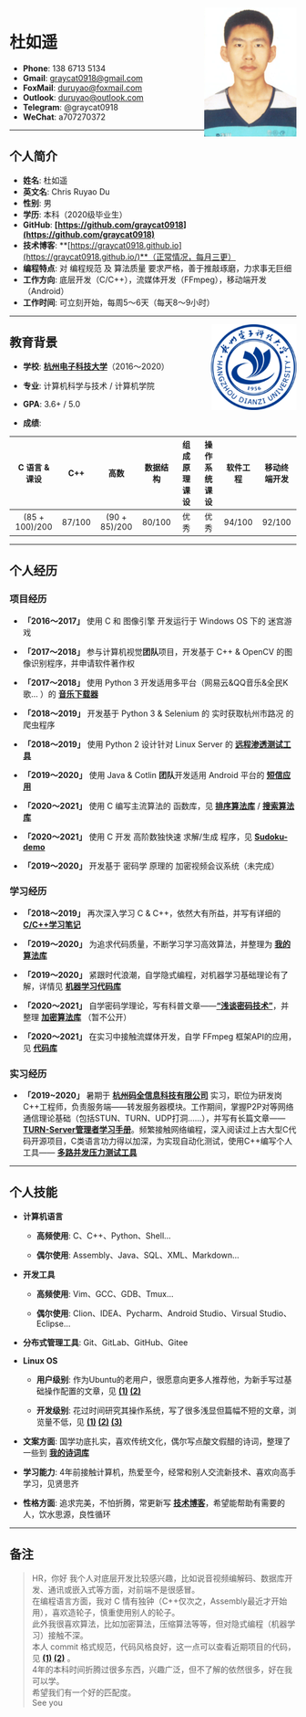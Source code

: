 
<img class="" src='img/dry.png' style='float:right; width:162.4px;height:226.4px'/>

<h1> 杜如遥</h1>

- **Phone**: 138 6713 5134
- **Gmail**: graycat0918@gmail.com
- **FoxMail**: duruyao@foxmail.com
- **Outlook**: duruyao@outlook.com
- **Telegram**: @graycat0918
- **WeChat**: a707270372

---

## 个人简介

- **姓名**: 杜如遥
- **英文名**: Chris Ruyao Du
- **性别**: 男
- **学历**: 本科（2020级毕业生）
- **GitHub**: **[https://github.com/graycat0918](https://github.com/graycat0918)**
- **技术博客**: **[https://graycat0918.github.io](https://graycat0918.github.io/)**（正常情况，每月三更）
- **编程特点**: 对 编程规范 及 算法质量 要求严格，善于推敲琢磨，力求事无巨细
- **工作方向**: 底层开发（C/C++），流媒体开发（FFmpeg），移动端开发（Android）
- **工作时间**: 可立刻开始，每周5～6天（每天8～9小时）

---

<img class="" src='img/hdu.png' style='float:right; width:150px;height:150px'/>

## 教育背景

- **学校**: **[杭州电子科技大学](http://www.hdu.edu.cn/)**（2016～2020）

- **专业**: 计算机科学与技术 / 计算机学院

- **GPA**: 3.6+ / 5.0

- **成绩**:

| C 语言 & 课设 | C++ | 高数 | 数据结构 | 组成原理 课设 | 操作系统 课设 | 软件工程 | 移动终端开发 |
| :---: | :---: | :---: | :---: | :---: | :---: | :---: | :---: |
| (85 + 100)/200 | 87/100 | (90 + 85)/200 | 80/100 | 优秀 | 优秀 | 94/100 | 92/100 |

---

## 个人经历

### 项目经历

- **「2016～2017」** 使用 C 和 图像引擎 开发运行于 Windows OS 下的 迷宫游戏

- **「2017～2018」** 参与计算机视觉**团队**项目，开发基于 C++ & OpenCV 的图像识别程序，并申请软件著作权

- **「2017～2018」** 使用 Python 3 开发适用多平台（网易云&QQ音乐&全民K歌… ）的 **[音乐下载器](https://github.com/graycat0918/get-tool)**

- **「2018～2019」** 开发基于 Python 3 & Selenium 的 实时获取杭州市路况 的 爬虫程序

- **「2018～2019」** 使用 Python 2 设计针对 Linux Server 的 **[远程渗透测试工具](https://github.com/graycat0918/control-tool)**

- **「2019～2020」** 使用 Java & Cotlin **团队**开发适用 Android 平台的 **[短信应用](https://github.com/graycat0918/messages-app)**

- **「2020～2021」** 使用 C 编写主流算法的 函数库，见 **[排序算法库](https://github.com/graycat0918/sort-algo-demo)** / **[搜索算法库](https://github.com/graycat0918/search-algo-demo)**

- **「2020～2021」** 使用 C 开发 高阶数独快速 求解/生成 程序，见 **[Sudoku-demo](https://github.com/graycat0918/sudoku-demo)**

- **「2019～2020」** 开发基于 密码学 原理的 加密视频会议系统（未完成）

### 学习经历

- **「2018～2019」** 再次深入学习 C & C++，依然大有所益，并写有详细的 **[C/C++学习笔记](https://github.com/graycat0918/cxx-learn)**

- **「2019～2020」** 为追求代码质量，不断学习学习高效算法，并整理为 **[我的算法库](https://github.com/graycat0918/algorithm-learn)**

- **「2019～2020」** 紧跟时代浪潮，自学隐式编程，对机器学习基础理论有了解，详情见 **[机器学习代码库](https://github.com/graycat0918/machine-learn)**

- **「2020～2021」** 自学密码学理论，写有科普文章——**[“浅谈密码技术”](https://graycat0918.github.io/2019/12/11/cryptography-1/)**，并整理 **[加密算法库](https://github.com/graycat0918/cryptography-learn)** （暂不公开）

- **「2020～2021」** 在实习中接触流媒体开发，自学 FFmpeg 框架API的应用，见 **[代码库](https://github.com/graycat0918/media-demo)**

### 实习经历

- **「2019~2020」** 暑期于 **[杭州码全信息科技有限公司](http://www.codvision.com/maquan)** 实习，职位为研发岗C++工程师，负责服务端——转发服务器模块。工作期间，掌握P2P对等网络通信理论基础（包括STUN、TURN、UDP打洞......），并写有长篇文章—— **[TURN-Server管理者学习手册](https://github.com/graycat0918/turn-server-learn)**。频繁接触网络编程，深入阅读过上古大型C代码开源项目，C类语言功力得以加深，为实现自动化测试，使用C++编写个人工具—— **[多路并发压力测试工具](https://github.com/graycat0918/turn-server-test-tool)**

---

## 个人技能

- **计算机语言**
    - **高频使用**: C、C++、Python、Shell…

    - **偶尔使用**: Assembly、Java、SQL、XML、Markdown…


- **开发工具**
    - **高频使用**: Vim、GCC、GDB、Tmux...

    - **偶尔使用**: Clion、IDEA、Pycharm、Android Studio、Virsual Studio、Eclipse…

- **分布式管理工具**: Git、GitLab、GitHub、Gitee

- **Linux OS**
    - **用户级别**: 作为Ubuntu的老用户，很愿意向更多人推荐他，为新手写过基础操作配置的文章，见 **[(1)](https://graycat0918.github.io/2018/11/03/linux-base-1/#more) [(2)](https://graycat0918.github.io/2019/09/06/linux-base-2/#more)**

    - **开发级别**: 花过时间研究其操作系统，写了很多浅显但篇幅不短的文章，浏览量不低，见 **[(1)](https://graycat0918.github.io/2018/10/02/compile-kernel/#more) [(2)](https://graycat0918.github.io/2018/10/10/kernel-modules-program/#more) [(3)](https://graycat0918.github.io/2018/10/31/process-management/#more)**

- **文案方面**: 国学功底扎实，喜欢传统文化，偶尔写点酸文假醋的诗词，整理了一些到 **[我的诗词库](https://github.com/graycat0918/my-poem)**

- **学习能力**: 4年前接触计算机，热爱至今，经常和别人交流新技术、喜欢向高手学习，见贤思齐

- **性格方面**: 追求完美，不怕折腾，常更新写 **[技术博客](https://graycat0918.github.io/)**，希望能帮助有需要的人，饮水思源，良性循环

---

## 备注


> HR，你好
我个人对底层开发比较感兴趣，比如说音视频编解码、数据库开发、通讯或嵌入式等方面，对前端不是很感冒。  
在编程语言方面，我对 C 情有独钟（C++仅次之，Assembly最近才开始用），喜欢造轮子，慎重使用别人的轮子。  
此外我很喜欢算法，比如加密算法，压缩算法等等，但对隐式编程（机器学习）接触不深。    
本人 commit 格式规范，代码风格良好，这一点可以查看近期项目的代码，见 **[(1)](https://github.com/graycat0918/sudoku-demo/blob/master/src/sudoku.c) [(2)](https://github.com/graycat0918/sort-algo-demo/blob/master/src/sort_algo.h)** 。     
4年的本科时间折腾过很多东西，兴趣广泛，但不了解的依然很多，好在我可以学。   
希望我们有一个好的匹配度。  
See you